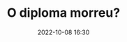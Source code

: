 ---
title: 'O diploma morreu?'
type: palestra
speakers:
  - Emmanuelle Richard
speakersPictures: []
picture: /assets/images/schedule/emmanuelle-richard.jpg
linkedin: 
twitter: 
instagram: https://www.instagram.com/manu_richard/
date: '2022-10-08 16:30'
rooms:
  - 6
---